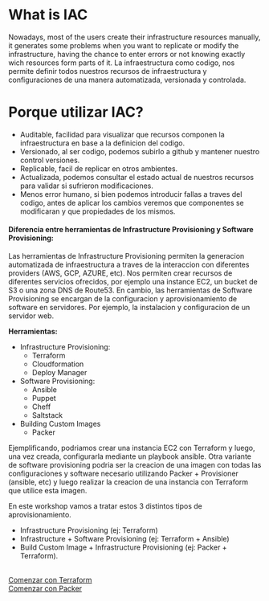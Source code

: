 # What is IAC
Nowadays, most of the users create their infrastructure resources manually, it generates some problems when you want to replicate or modify the infrastructure, having the chance to enter errors or not knowing exactly wich resources form parts of it.
La infraestructura como codigo, nos permite definir todos nuestros recursos de infraestructura y configuraciones de una manera automatizada, versionada y controlada.

# Porque utilizar IAC?
   * Auditable, facilidad para visualizar que recursos componen la infraestructura en base a la definicion del codigo.
   * Versionado, al ser codigo, podemos subirlo a github y mantener nuestro control versiones.
   * Replicable, facil de replicar en otros ambientes.
   * Actualizada, podemos consultar el estado actual de nuestros recursos para validar si sufrieron modificaciones.
   * Menos error humano, si bien podemos introducir fallas a traves del codigo, antes de aplicar los cambios veremos que componentes se modificaran y que propiedades de los mismos.


#### Diferencia entre herramientas de Infrastructure Provisioning y Software Provisioning:
Las herramientas de Infrastructure Provisioning permiten la generacion automatizada de infraestructura a traves de la interaccion con diferentes providers (AWS, GCP, AZURE, etc). Nos permiten crear recursos de diferentes servicios ofrecidos, por ejemplo una instance EC2, un bucket de S3 o una zona DNS de Route53.
En cambio, las herramientas de Software Provisioning se encargan de la configuracion y aprovisionamiento de software en servidores. Por ejemplo, la instalacion y configuracion de un servidor web.

**Herramientas:**
   * Infrastructure Provisioning:
        + Terraform
        + Cloudformation
        + Deploy Manager
   * Software Provisioning:
        + Ansible
        + Puppet
        + Cheff 
        + Saltstack
   * Building Custom Images
        + Packer

Ejemplificando, podriamos crear una instancia EC2 con Terraform y luego, una vez creada, configurarla mediante un playbook ansible.
Otra variante de software provisioning podria ser la creacion de una imagen con todas las configuraciones y software necesario utilizando Packer + Provisioner (ansible, etc) y luego realizar la creacion de una instancia con Terraform que utilice esta imagen.

En este workshop vamos a tratar estos 3 distintos tipos de aprovisionamiento.
  * Infrastructure Provisioning (ej: Terraform)
  * Infrastructure + Software Provisioning (ej: Terraform + Ansible)
  * Build Custom Image + Infrastructure Provisioning (ej: Packer + Terraform).

<br/>
<a href="https://github.com/lpcalisi/cloudsec-workshop-iac/tree/master/terraform">Comenzar con Terraform</a>
<br/>
<a href="https://github.com/lpcalisi/cloudsec-workshop-iac/tree/master/packer">Comenzar con Packer</a>

